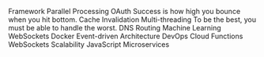 Framework Parallel Processing OAuth Success is how high you bounce when you hit bottom. Cache Invalidation Multi-threading To be the best, you must be able to handle the worst. DNS Routing Machine Learning WebSockets Docker
Event-driven Architecture DevOps Cloud Functions WebSockets Scalability JavaScript Microservices
